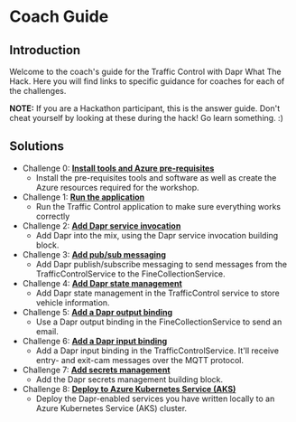 # Coach Guide

## Introduction
Welcome to the coach's guide for the Traffic Control with Dapr What The Hack. Here you will find links to specific guidance for coaches for each of the challenges.

**NOTE:** If you are a Hackathon participant, this is the answer guide.  Don't cheat yourself by looking at these during the hack!  Go learn something. :)

## Solutions
- Challenge 0: **[Install tools and Azure pre-requisites](Solution-00.md)**
   - Install the pre-requisites tools and software as well as create the Azure resources required for the workshop.
- Challenge 1: **[Run the application](Solution-01.md)**
   - Run the Traffic Control application to make sure everything works correctly
- Challenge 2: **[Add Dapr service invocation](Solution-02.md)**
   - Add Dapr into the mix, using the Dapr service invocation building block.
- Challenge 3: **[Add pub/sub messaging](Solution-03.md)**
   - Add Dapr publish/subscribe messaging to send messages from the TrafficControlService to the FineCollectionService.
- Challenge 4: **[Add Dapr state management](Solution-04.md)**
   - Add Dapr state management in the TrafficControl service to store vehicle information.
- Challenge 5: **[Add a Dapr output binding](Solution-05.md)**
   - Use a Dapr output binding in the FineCollectionService to send an email.
- Challenge 6: **[Add a Dapr input binding](Solution-06.md)**
   - Add a Dapr input binding in the TrafficControlService. It'll receive entry- and exit-cam messages over the MQTT protocol.
- Challenge 7: **[Add secrets management](Solution-07.md)**
   - Add the Dapr secrets management building block.
- Challenge 8: **[Deploy to Azure Kubernetes Service (AKS)](Solution-08.md)**
   - Deploy the Dapr-enabled services you have written locally to an Azure Kubernetes Service (AKS) cluster.
